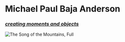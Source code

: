 # Michael Paul Baja Anderson
### *[creating moments and objects](https://www.notion.so/Michael-Paul-Baja-Anderson-1a4578f26bc380dd899fe8d6060171cf?pvs=4)*

![The Song of the Mountains, Full ](https://github.com/user-attachments/assets/618b9f79-b654-464e-a563-9a65c2df7597)
